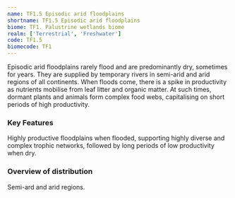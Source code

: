 ```yaml
---
name: TF1.5 Episodic arid floodplains
shortname: TF1.5 Episodic arid floodplains
biome: TF1. Palustrine wetlands biome
realm: ['Terrestrial', 'Freshwater']
code: TF1.5
biomecode: TF1
---
```


Episodic arid floodplains rarely flood and are predominantly dry, sometimes for years.  They are supplied by temporary rivers in semi-arid and arid regions of all continents. When floods come, there is a spike in productivity as nutrients mobilise from leaf litter and organic matter. At such times, dormant plants and animals form complex food webs, capitalising on short periods of high productivity.

### Key Features

Highly productive floodplains when flooded, supporting highly diverse and complex trophic networks, followed by long periods of low productivity when dry.

### Overview of distribution

Semi-ard and arid regions.
